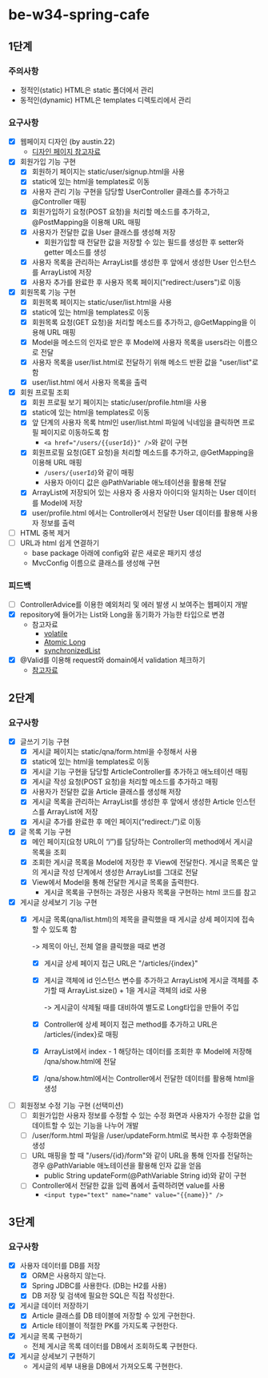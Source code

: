 # be-w34-spring-cafe

## 1단계
### 주의사항
- 정적인(static) HTML은 static 폴더에서 관리
- 동적인(dynamic) HTML은 templates 디렉토리에서 관리
### 요구사항
- [x] 웹페이지 디자인 (by austin.22)
  - [디자인 페이지 참고자료](https://www.figma.com/file/nwhBasptomWJCAMkElxp74/%EC%9E%90%EB%B0%94%EB%B0%B1%EC%97%94%EB%93%9C%EA%B5%90%EC%9C%A1%EC%9A%A9%EC%9B%B9%ED%8E%98%EC%9D%B4%EC%A7%80?node-id=0%3A1)
- [x] 회원가입 기능 구현
  - [x] 회원하기 페이지는 static/user/signup.html을 사용
  - [x] static에 있는 html을 templates로 이동
  - [x] 사용자 관리 기능 구현을 담당할 UserController 클래스를 추가하고 @Controller 매핑
  - [x] 회원가입하기 요청(POST 요청)을 처리할 메소드를 추가하고, @PostMapping을 이용해 URL 매핑
  - [x] 사용자가 전달한 값을 User 클래스를 생성해 저장
    - 회원가입할 때 전달한 값을 저장할 수 있는 필드를 생성한 후 setter와 getter 메소드를 생성
  - [x] 사용자 목록을 관리하는 ArrayList를 생성한 후 앞에서 생성한 User 인스턴스를 ArrayList에 저장
  - [x] 사용자 추가를 완료한 후 사용자 목록 페이지("redirect:/users")로 이동
- [x] 회원목록 기능 구현
  - [x] 회원목록 페이지는 static/user/list.html을 사용
  - [x] static에 있는 html을 templates로 이동
  - [x] 회원목록 요청(GET 요청)을 처리할 메소드를 추가하고, @GetMapping을 이용해 URL 매핑
  - [x] Model을 메소드의 인자로 받은 후 Model에 사용자 목록을 users라는 이름으로 전달
  - [x] 사용자 목록을 user/list.html로 전달하기 위해 메소드 반환 값을 "user/list"로 함
  - [x] user/list.html 에서 사용자 목록을 출력
- [x] 회원 프로필 조회
  - [x] 회원 프로필 보기 페이지는 static/user/profile.html을 사용
  - [x] static에 있는 html을 templates로 이동
  - [x] 앞 단계의 사용자 목록 html인 user/list.html 파일에 닉네임을 클릭하면 프로필 페이지로 이동하도록 함
    - `<a href="/users/{{userId}}" />`와 같이 구현
  - [x] 회원프로필 요청(GET 요청)을 처리할 메소드를 추가하고, @GetMapping을 이용해 URL 매핑
    - `/users/{userId}`와 같이 매핑
    - 사용자 아이디 값은 @PathVariable 애노테이션을 활용해 전달
  - [x] ArrayList에 저장되어 있는 사용자 중 사용자 아이디와 일치하는 User 데이터를 Model에 저장
  - [x] user/profile.html 에서는 Controller에서 전달한 User 데이터를 활용해 사용자 정보를 출력
- [ ] HTML 중복 제거
- [ ] URL과 html 쉽게 연결하기
  - base package 아래에 config와 같은 새로운 패키지 생성
  - MvcConfig 이름으로 클래스를 생성해 구현

### 피드백
- [ ] ControllerAdvice를 이용한 예외처리 및 에러 발생 시 보여주는 웹페이지 개발
- [x] repository에 들어가는 List와 Long을 동기화가 가능한 타입으로 변경
  - 참고자료
    - [volatile](https://jyami.tistory.com/112)
    - [Atomic Long](https://icthuman.tistory.com/entry/volatile%ED%82%A4%EC%9B%8C%EB%93%9C%EC%99%80-%EB%8F%99%EA%B8%B0%ED%99%94)
    - [synchronizedList](https://cornswrold.tistory.com/209)
- [x] @Valid를 이용해 request와 domain에서 validation 체크하기
  - [참고자료](https://jyami.tistory.com/55)

## 2단계
### 요구사항
- [x] 글쓰기 기능 구현
  - [x] 게시글 페이지는 static/qna/form.html을 수정해서 사용 
  - [x] static에 있는 html을 templates로 이동
  - [x] 게시글 기능 구현을 담당할 ArticleController를 추가하고 애노테이션 매핑
  - [x] 게시글 작성 요청(POST 요청)을 처리할 메소드를 추가하고 매핑
  - [x] 사용자가 전달한 값을 Article 클래스를 생성해 저장
  - [x] 게시글 목록을 관리하는 ArrayList를 생성한 후 앞에서 생성한 Article 인스턴스를 ArrayList에 저장 
  - [x] 게시글 추가를 완료한 후 메인 페이지(“redirect:/”)로 이동
- [x] 글 목록 기능 구현
  - [x] 메인 페이지(요청 URL이 “/”)를 담당하는 Controller의 method에서 게시글 목록을 조회
  - [x] 조회한 게시글 목록을 Model에 저장한 후 View에 전달한다. 게시글 목록은 앞의 게시글 작성 단계에서 생성한 ArrayList를 그대로 전달
  - [x] View에서 Model을 통해 전달한 게시글 목록을 출력한다.
    * 게시글 목록을 구현하는 과정은 사용자 목록을 구현하는 html 코드를 참고
- [x] 게시글 상세보기 기능 구현
  - [x] 게시글 목록(qna/list.html)의 제목을 클릭했을 때 게시글 상세 페이지에 접속할 수 있도록 함
    
    -> 제목이 아닌, 전체 열을 클릭했을 때로 변경
    - [x] 게시글 상세 페이지 접근 URL은 "/articles/{index}"
    - [x] 게시글 객체에 id 인스턴스 변수를 추가하고 ArrayList에 게시글 객체를 추가할 때 ArrayList.size() + 1을 게시글 객체의 id로 사용
      
      -> 게시글이 삭제될 때를 대비하여 별도로 Long타입을 만들어 주입
    - [x] Controller에 상세 페이지 접근 method를 추가하고 URL은 /articles/{index}로 매핑
    - [x] ArrayList에서 index - 1 해당하는 데이터를 조회한 후 Model에 저장해 /qna/show.html에 전달
    - [x] /qna/show.html에서는 Controller에서 전달한 데이터를 활용해 html을 생성
- [ ] 회원정보 수정 기능 구현 (선택미션)
  - [ ] 회원가입한 사용자 정보를 수정할 수 있는 수정 화면과 사용자가 수정한 값을 업데이트할 수 있는 기능을 나누어 개발
  - [ ] /user/form.html 파일을 /user/updateForm.html로 복사한 후 수정화면을 생성
  - [ ] URL 매핑을 할 때 "/users/{id}/form"와 같이 URL을 통해 인자를 전달하는 경우 @PathVariable 애노테이션을 활용해 인자 값을 얻음
    - public String updateForm(@PathVariable String id)와 같이 구현
  - [ ] Controller에서 전달한 값을 입력 폼에서 출력하려면 value를 사용
    - `<input type="text" name="name" value="{{name}}" />`

## 3단계
### 요구사항
- [x] 사용자 데이터를 DB를 저장
  - [x] ORM은 사용하지 않는다. 
  - [x] Spring JDBC를 사용한다. (DB는 H2를 사용)
  - [x] DB 저장 및 검색에 필요한 SQL은 직접 작성한다.
- [x] 게시글 데이터 저장하기
  - [x] Article 클래스를 DB 테이블에 저장할 수 있게 구현한다.
  - [x] Article 테이블이 적절한 PK를 가지도록 구현한다.
- [x] 게시글 목록 구현하기
  - 전체 게시글 목록 데이터를 DB에서 조회하도록 구현한다.
- [x] 게시글 상세보기 구현하기
  - 게시글의 세부 내용을 DB에서 가져오도록 구현한다.
